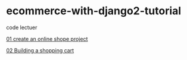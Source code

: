 # ecommerce-with-django2-tutorial

code lectuer

[01 create an online shope project](https://github.com/mhadiahmed/ecommerce-with-django2-tutorial/tree/c61e50b82b369832dbecfb7157ea084e85ea78e4)

[02 Building a shopping cart](https://github.com/mhadiahmed/ecommerce-with-django2-tutorial/tree/4cb7c38bddb018f94be99468546a52e5659e7cd3)
